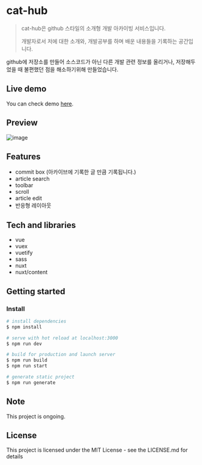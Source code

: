 # cat-hub

> cat-hub은 github 스타일의 소개형 개발 아카이빙 서비스입니다.
>
> 개발자로서 저에 대한 소개와, 개발공부를 하며 배운 내용들을 기록하는 공간입니다.

github에 저장소를 만들어 소스코드가 아닌 다른 개발 관련 정보를 올리거나, 저장해두었을 때 불편했던 점을 해소하기위해 만들었습니다.

## Live demo

You can check demo [here](https://morethanmin.github.io/cat-hub/).

## Preview

![image](https://user-images.githubusercontent.com/72514247/121918593-29219f80-cd71-11eb-9e2a-01ba60611fa5.png)

## Features

- commit box (아카이브에 기록한 글 만큼 기록됩니다.)
- article search
- toolbar
- scroll
- article edit
- 반응형 레이아웃

## Tech and libraries

- vue
- vuex
- vuetify
- sass
- nuxt
- nuxt/content

## Getting started

### Install

```bash
# install dependencies
$ npm install

# serve with hot reload at localhost:3000
$ npm run dev

# build for production and launch server
$ npm run build
$ npm run start

# generate static project
$ npm run generate
```

## Note

This project is ongoing.

## License

This project is licensed under the MIT License - see the LICENSE.md for details
